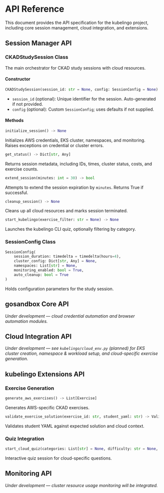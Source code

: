 # API Reference

This document provides the API specification for the kubelingo project, including core session management, cloud integration, and extensions.

## Session Manager API

### CKADStudySession Class

The main orchestrator for CKAD study sessions with cloud resources.

#### Constructor
```python
CKADStudySession(session_id: str = None, config: SessionConfig = None)
```
- `session_id` (optional): Unique identifier for the session. Auto-generated if not provided.  
- `config` (optional): Custom `SessionConfig`; uses defaults if not supplied.

#### Methods

```python
initialize_session() -> None
```
Initializes AWS credentials, EKS cluster, namespaces, and monitoring.  
Raises exceptions on credential or cluster errors.

```python
get_status() -> Dict[str, Any]
```
Returns session metadata, including IDs, times, cluster status, costs, and exercise counts.

```python
extend_session(minutes: int = 30) -> bool
```
Attempts to extend the session expiration by `minutes`. Returns True if successful.

```python
cleanup_session() -> None
```
Cleans up all cloud resources and marks session terminated.

```python
start_kubelingo(exercise_filter: str = None) -> None
```
Launches the kubelingo CLI quiz, optionally filtering by category.

### SessionConfig Class

```python
SessionConfig(
    session_duration: timedelta = timedelta(hours=4),
    cluster_config: Dict[str, Any] = None,
    namespaces: List[str] = None,
    monitoring_enabled: bool = True,
    auto_cleanup: bool = True
)
```
Holds configuration parameters for the study session.

## gosandbox Core API

*Under development — cloud credential automation and browser automation modules.*

## Cloud Integration API

*Under development — see `kubelingo/cloud_env.py` (planned) for EKS cluster creation,
namespace & workload setup, and cloud-specific exercise generation.*

## kubelingo Extensions API

### Exercise Generation

```python
generate_aws_exercises() -> List[Exercise]
```
Generates AWS-specific CKAD exercises.

```python
validate_exercise_solution(exercise_id: str, student_yaml: str) -> ValidationResult
```
Validates student YAML against expected solution and cloud context.

### Quiz Integration

```python
start_cloud_quiz(categories: List[str] = None, difficulty: str = None, time_limit: int = None) -> QuizSession
```
Interactive quiz session for cloud-specific questions.

## Monitoring API

*Under development — cluster resource usage monitoring will be integrated.*